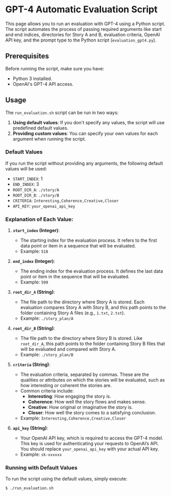 # GPT-4 Automatic Evaluation Script

This page allows you to run an evaluation with GPT-4 using a Python script. The script automates the process of passing required arguments like start and end indices, directories for Story A and B, evaluation criteria, OpenAI API key, and the prompt type to the Python script (`evaluation_gpt4.py`).

## Prerequisites

Before running the script, make sure you have:
- Python 3 installed.
- OpenAI's GPT-4 API access.

## Usage

The `run_evaluation.sh` script can be run in two ways:
1. **Using default values**: If you don't specify any values, the script will use predefined default values.
2. **Providing custom values**: You can specify your own values for each argument when running the script.

### Default Values
If you run the script without providing any arguments, the following default values will be used:

- `START_INDEX`: 1
- `END_INDEX`: 3
- `ROOT_DIR_A`: `./story/A`
- `ROOT_DIR_B`: `./story/B`
- `CRITERIA`: `Interesting,Coherence,Creative,Closer`
- `API_KEY`: `your_openai_api_key`


### Explanation of Each Value:

1. **`start_index` (Integer)**:
   - The starting index for the evaluation process. It refers to the first data point or item in a sequence that will be evaluated.
   - Example: `518`

2. **`end_index` (Integer)**:
   - The ending index for the evaluation process. It defines the last data point or item in the sequence that will be evaluated.
   - Example: `599`

3. **`root_dir_A` (String)**:
   - The file path to the directory where Story A is stored. Each evaluation compares Story A with Story B, and this path points to the folder containing Story A files (e.g., `1.txt`, `2.txt`).
   - Example: `./story_plan/A`

4. **`root_dir_B` (String)**:
   - The file path to the directory where Story B is stored. Like `root_dir_A`, this path points to the folder containing Story B files that will be evaluated and compared with Story A.
   - Example: `./story_plan/B`

5. **`criteria` (String)**:
   - The evaluation criteria, separated by commas. These are the qualities or attributes on which the stories will be evaluated, such as how interesting or coherent the stories are.
   - Common criteria include:
     - **Interesting**: How engaging the story is.
     - **Coherence**: How well the story flows and makes sense.
     - **Creative**: How original or imaginative the story is.
     - **Closer**: How well the story comes to a satisfying conclusion.
   - Example: `Interesting,Coherence,Creative,Closer`

6. **`api_key` (String)**:
   - Your OpenAI API key, which is required to access the GPT-4 model. This key is used for authenticating your requests to OpenAI’s API. You should replace `your_openai_api_key` with your actual API key.
   - Example: `sk-xxxxxx`

### Running with Default Values

To run the script using the default values, simply execute:

```bash
$ ./run_evaluation.sh